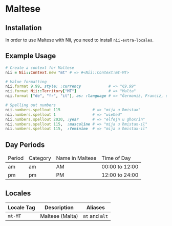 <!-- This file has been generated. Source: languages/_template.md.erb -->

# Maltese

## Installation

In order to use Maltese with Nii, you need to install `nii-extra-locales`.

## Example Usage

``` ruby
# Create a context for Maltese
nii = Nii::Context.new "mt" # => #<Nii::Context:mt-MT>

# Value formatting
nii.format 9.99, style: :currency            # => "€9.99"
nii.format Nii::Territory["MT"]              # => "Malta"
nii.format ["de", "fr", "it"], as: :language # => "Ġermaniż, Franċiż, u Taljan"

# Spelling out numbers
nii.numbers.spellout 115              # => "mija u ħmistax"
nii.numbers.spellout 1                # => "wieħed"
nii.numbers.spellout 2020, :year      # => "elfejn u għoxrin"
nii.numbers.spellout 115,  :masculine # => "mija u ħmistax-il"
nii.numbers.spellout 115,  :feminine  # => "mija u ħmistax-il"
```

## Day Periods


<table>
  <thead>
    <tr>
      <td>Period</td>
      <td>Category</td>
      <td>Name in Maltese</td>
      <td>Time of Day</td>
    </tr>
  </thead>
  <tbody>
    <tr>
      <td>am</td>
      <td>am</td>
      <td>AM</td>
      <td>00:00 to 12:00</td>
    </tr>
    <tr>
      <td>pm</td>
      <td>pm</td>
      <td>PM</td>
      <td>12:00 to 24:00</td>
    </tr>
  </tbody>
</table>



## Locales

<table>
  <thead>
    <tr>
      <th>Locale Tag</th>
      <th>Description</th>
      <th>Aliases</th>
    </tr>
  </thead>
  <tbody>
    <tr>
      <td><code>mt-MT</code></td>
      <td>Maltese (Malta)</td>
      <td><code>mt</code> and <code>mlt</code></td>
    </tr>
  </tbody>
</table>

